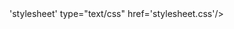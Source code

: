 <html>
	<head>
		<link rel>'stylesheet' type="text/css" href='stylesheet.css'/>
	</head>
	<body>
		<div id="main_menu" class= 'header'>
		<ul>
	
	